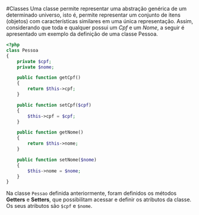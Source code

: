 #Classes
Uma classe permite representar uma abstração genérica de um determinado universo, isto é, permite representar um conjunto de itens (objetos) com características similares em uma única representação. Assim, considerando que toda e qualquer possui um *Cpf* e um *Nome*, a seguir é apresentado um exemplo da definição de uma classe Pessoa. 
```php
<?php
class Pessoa
{
    private $cpf;
    private $nome;

    public function getCpf()
    {
        return $this->cpf;
    }

    public function setCpf($cpf)
    {
        $this->cpf = $cpf;
    }

    public function getNome()
    {
        return $this->nome;
    }

    public function setNome($nome)
    {
        $this->nome = $nome;
    }   
}
```
Na classe `Pessao` definida anteriormente, foram definidos os métodos **Getters** e **Setters**, que possibilitam acessar e definir os atributos da classe. Os seus atributos são `$cpf` e `$nome`.